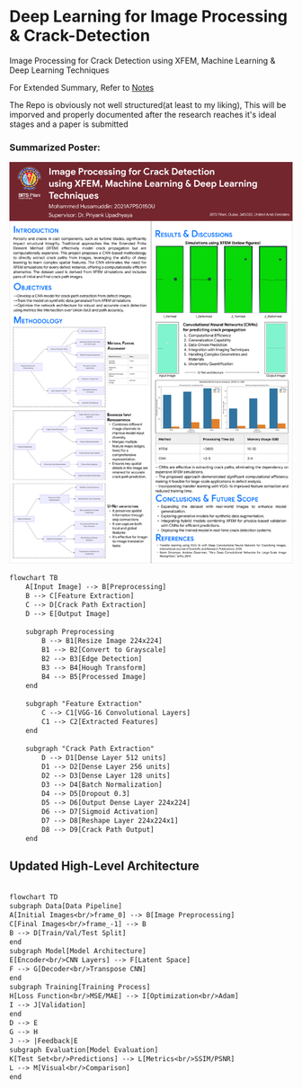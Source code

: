 # Deep Learning for Image Processing & Crack-Detection
Image Processing for Crack Detection  using XFEM, Machine Learning &amp; Deep Learning Techniques

For Extended Summary, Refer to [Notes](/notes.md)

The Repo is obviously not well structured(at least to my liking), This will be imporved and properly documented after the research reaches it's ideal stages and a paper is submitted

### Summarized Poster:
![Poster](/Explanation_Poster.png)

```mermaid
flowchart TB
    A[Input Image] --> B[Preprocessing]
    B --> C[Feature Extraction]
    C --> D[Crack Path Extraction]
    D --> E[Output Image]

    subgraph Preprocessing
        B --> B1[Resize Image 224x224]
        B1 --> B2[Convert to Grayscale]
        B2 --> B3[Edge Detection]
        B3 --> B4[Hough Transform]
        B4 --> B5[Processed Image]
    end

    subgraph "Feature Extraction"
        C --> C1[VGG-16 Convolutional Layers]
        C1 --> C2[Extracted Features]
    end

    subgraph "Crack Path Extraction"
        D --> D1[Dense Layer 512 units]
        D1 --> D2[Dense Layer 256 units]
        D2 --> D3[Dense Layer 128 units]
        D3 --> D4[Batch Normalization]
        D4 --> D5[Dropout 0.3]
        D5 --> D6[Output Dense Layer 224x224]
        D6 --> D7[Sigmoid Activation]
        D7 --> D8[Reshape Layer 224x224x1]
        D8 --> D9[Crack Path Output]
    end
```

## Updated High-Level Architecture

```mermaid

flowchart TD
subgraph Data[Data Pipeline]
A[Initial Images<br/>frame_0] --> B[Image Preprocessing]
C[Final Images<br/>frame_-1] --> B
B --> D[Train/Val/Test Split]
end
subgraph Model[Model Architecture]
E[Encoder<br/>CNN Layers] --> F[Latent Space]
F --> G[Decoder<br/>Transpose CNN]
end
subgraph Training[Training Process]
H[Loss Function<br/>MSE/MAE] --> I[Optimization<br/>Adam]
I --> J[Validation]
end
D --> E
G --> H
J --> |Feedback|E
subgraph Evaluation[Model Evaluation]
K[Test Set<br/>Predictions] --> L[Metrics<br/>SSIM/PSNR]
L --> M[Visual<br/>Comparison]
end

```
